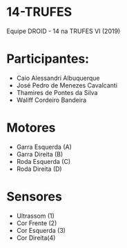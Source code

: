 # 14-TRUFES
Equipe DROID - 14 na TRUFES VI (2019)

# Participantes:
- Caio Alessandri Albuquerque
- José Pedro de Menezes Cavalcanti
- Thamires de Pontes da Silva
- Waliff Cordeiro Bandeira

# Motores
- Garra Esquerda (A)
- Garra Direita (B)
- Roda Esquerda (C)
- Roda Direita (D)

# Sensores
- Ultrassom (1)
- Cor Frente (2)
- Cor Esquerda (3)
- Cor Direita(4)

